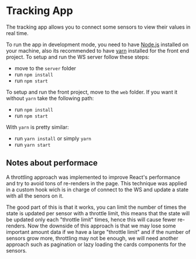 # Tracking App

The tracking app allows you to connect some sensors to view their values in real time.


To run the app in development mode, you need to have [Node.js](https://nodejs.org/en/) installed on your machine, also its recommended to have [yarn](https://yarnpkg.com/) installed for the front end project. To setup and run the WS server follow these steps:

- move to the `server` folder
- run `npm install`
- run `npm start`

To setup and run the front project, move to the `web` folder. If you want it without `yarn` take the following path:

- run `npm install`
- run `npm start`

With `yarn` is pretty similar:

- run `yarn install` or simply `yarn`
- run `yarn start`

## Notes about performace

A throttling approach was implemented to improve React's performance and try to avoid tons of re-renders in the page. This technique was applied in a custom hook wich is in charge of connect to the WS and update a state with all the senors on it. 

The good part of this is that it works, you can limit the number of times the state is updated per sensor with a throttle limit, this means that the state will be updated only each "throttle limit" times, hence this will cause fewer re-renders. Now the downside of this approach is that we may lose some important amount data if we have a large "throttle limit" and if the number of sensors grow more, throttling may not be enough, we will need another approach such as pagination or lazy loading the cards components for the sensors.
